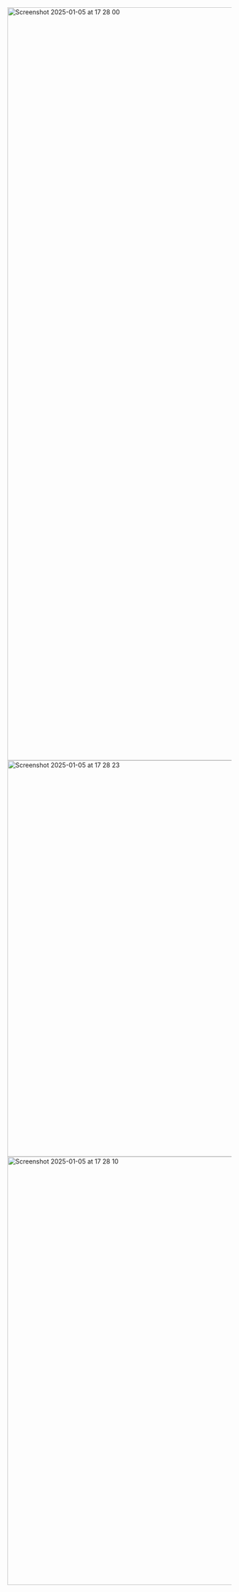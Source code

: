 <img width="1693" alt="Screenshot 2025-01-05 at 17 28 00" src="https://github.com/user-attachments/assets/c5150ba7-0679-41d9-870b-b5aad06e07d9" />

<img width="891" alt="Screenshot 2025-01-05 at 17 28 23" src="https://github.com/user-attachments/assets/be916973-7840-46ea-bc24-f480b41f9bf0" />

<img width="963" alt="Screenshot 2025-01-05 at 17 28 10" src="https://github.com/user-attachments/assets/64e64551-13c8-4dc7-bbeb-e8e5f3b4c3a6" />
